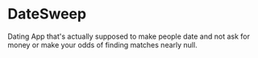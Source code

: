 # DateSweep
Dating App that's actually supposed to make people date and not ask for money or make your odds of finding matches nearly null.
